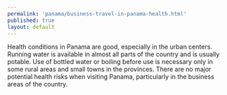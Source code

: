 ```yaml
--- 
permalink: 'panama/business-travel-in-panama-health.html' 
published: true 
layout: default
---
```

Health conditions in Panama are good, especially in the urban centers. Running water is available in almost all parts of the country and is usually potable. Use of bottled water or boiling before use is necessary only in some rural areas and small towns in the provinces. There are no major potential health risks when visiting Panama, particularly in the business areas of the country.
